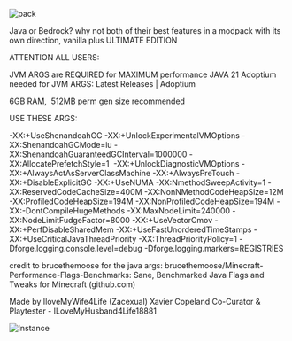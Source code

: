 ![pack](https://github.com/AcenTan/Ultimate-Edition/assets/157233954/807c6bd1-3370-4044-8481-13d5dac35a19)

Java or Bedrock? why not both of their best features in a modpack with its own direction, vanilla plus ULTIMATE EDITION



ATTENTION ALL USERS:


JVM ARGS are REQUIRED for MAXIMUM performance
JAVA 21 Adoptium needed for JVM ARGS: Latest Releases | Adoptium


6GB RAM,  512MB perm gen size recommended

USE THESE ARGS:

-XX:+UseShenandoahGC -XX:+UnlockExperimentalVMOptions -XX:ShenandoahGCMode=iu -XX:ShenandoahGuaranteedGCInterval=1000000 -XX:AllocatePrefetchStyle=1  -XX:+UnlockDiagnosticVMOptions -XX:+AlwaysActAsServerClassMachine -XX:+AlwaysPreTouch -XX:+DisableExplicitGC -XX:+UseNUMA -XX:NmethodSweepActivity=1 -XX:ReservedCodeCacheSize=400M -XX:NonNMethodCodeHeapSize=12M -XX:ProfiledCodeHeapSize=194M -XX:NonProfiledCodeHeapSize=194M -XX:-DontCompileHugeMethods -XX:MaxNodeLimit=240000 -XX:NodeLimitFudgeFactor=8000 -XX:+UseVectorCmov -XX:+PerfDisableSharedMem -XX:+UseFastUnorderedTimeStamps -XX:+UseCriticalJavaThreadPriority -XX:ThreadPriorityPolicy=1 -Dforge.logging.console.level=debug -Dforge.logging.markers=REGISTRIES

credit to brucethemoose for the java args: brucethemoose/Minecraft-Performance-Flags-Benchmarks: Sane, Benchmarked Java Flags and Tweaks for Minecraft (github.com)

Made by IloveMyWife4Life (Zacexual) Xavier Copeland
Co-Curator & Playtester - ILoveMyHusband4Life18881

![Instance](https://github.com/AcenTan/Ultimate-Edition/assets/157233954/df006986-982e-4a64-b157-3cc46e00de14)


